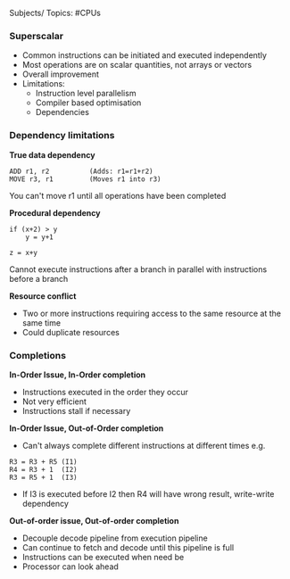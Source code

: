 Subjects/ Topics: #CPUs 

### Superscalar

- Common instructions can be initiated and executed independently 
- Most operations are on scalar quantities, not arrays or vectors
- Overall improvement
- Limitations:
	- Instruction level parallelism
	- Compiler based optimisation
	- Dependencies

### Dependency limitations

**True data dependency**
```
ADD r1, r2          (Adds: r1=r1+r2)
MOVE r3, r1         (Moves r1 into r3)
```
You can't move r1 until all operations have been completed

**Procedural dependency**
```
if (x+2) > y
	y = y+1

z = x+y
```
Cannot execute instructions after a branch in parallel with instructions before a branch

**Resource conflict**

- Two or more instructions requiring access to the same resource at the same time
- Could duplicate resources


### Completions

**In-Order Issue, In-Order completion**
- Instructions executed in the order they occur
- Not very efficient
- Instructions stall if necessary

**In-Order Issue, Out-of-Order completion**
- Can't always complete different instructions at different times e.g.
```
R3 = R3 + R5 (I1)
R4 = R3 + 1  (I2)
R3 = R5 + 1  (I3)
```
- If I3 is executed before I2 then R4 will have wrong result, write-write dependency

**Out-of-order issue, Out-of-order completion**

- Decouple decode pipeline from execution pipeline
- Can continue to fetch and decode until this pipeline is full
- Instructions can be executed when need be
- Processor can look ahead

